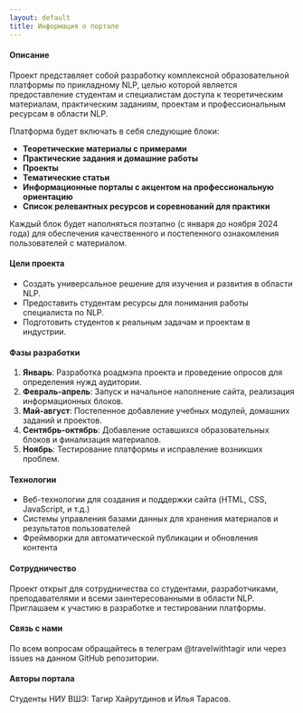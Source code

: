 ```yaml
---
layout: default
title: Информация о портале
---
```


#### Описание
Проект представляет собой разработку комплексной образовательной платформы по прикладному NLP, целью которой является предоставление студентам и специалистам доступа к теоретическим материалам, практическим заданиям, проектам и профессиональным ресурсам в области NLP.  

Платформа будет включать в себя следующие блоки:

- **Теоретические материалы с примерами**
- **Практические задания и домашние работы**
- **Проекты**
- **Тематические статьи**
- **Информационные порталы с акцентом на профессиональную ориентацию**
- **Список релевантных ресурсов и соревнований для практики**

Каждый блок будет наполняться поэтапно (с января до ноября 2024 года) для обеспечения качественного и постепенного ознакомления пользователей с материалом.

#### Цели проекта
- Создать универсальное решение для изучения и развития в области NLP.
- Предоставить студентам ресурсы для понимания работы специалиста по NLP.
- Подготовить студентов к реальным задачам и проектам в индустрии.

#### Фазы разработки
1. **Январь**: Разработка роадмэпа проекта и проведение опросов для определения нужд аудитории.
2. **Февраль-апрель**: Запуск и начальное наполнение сайта, реализация информационных блоков.
3. **Май-август**: Постепенное добавление учебных модулей, домашних заданий и проектов.
4. **Сентябрь-октябрь**: Добавление оставшихся образовательных блоков и финализация материалов.
5. **Ноябрь**: Тестирование платформы и исправление возникших проблем.

#### Технологии
- Веб-технологии для создания и поддержки сайта (HTML, CSS, JavaScript, и т.д.)
- Системы управления базами данных для хранения материалов и результатов пользователей
- Фреймворки для автоматической публикации и обновления контента

#### Сотрудничество
Проект открыт для сотрудничества со студентами, разработчиками, преподавателями и всеми заинтересованными в области NLP. Приглашаем к участию в разработке и тестировании платформы.

#### Связь с нами
По всем вопросам обращайтесь в телеграм @travelwithtagir или через issues на данном GitHub репозитории.

#### Авторы портала
Студенты НИУ ВШЭ: Тагир Хайрутдинов и Илья Тарасов.
